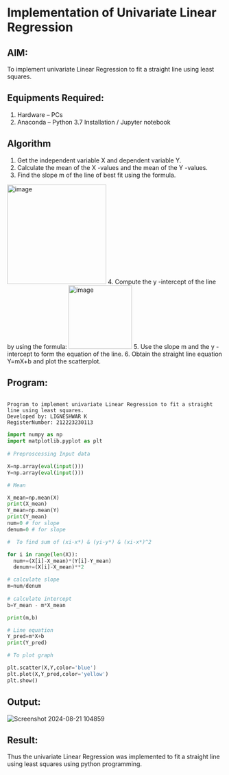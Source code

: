 # Implementation of Univariate Linear Regression
## AIM:
To implement univariate Linear Regression to fit a straight line using least squares.

## Equipments Required:
1. Hardware – PCs
2. Anaconda – Python 3.7 Installation / Jupyter notebook

## Algorithm
1. Get the independent variable X and dependent variable Y.
2. Calculate the mean of the X -values and the mean of the Y -values.
3. Find the slope m of the line of best fit using the formula. 
<img width="231" alt="image" src="https://user-images.githubusercontent.com/93026020/192078527-b3b5ee3e-992f-46c4-865b-3b7ce4ac54ad.png">
4. Compute the y -intercept of the line by using the formula:
<img width="148" alt="image" src="https://user-images.githubusercontent.com/93026020/192078545-79d70b90-7e9d-4b85-9f8b-9d7548a4c5a4.png">
5. Use the slope m and the y -intercept to form the equation of the line.
6. Obtain the straight line equation Y=mX+b and plot the scatterplot.

## Program:
```

Program to implement univariate Linear Regression to fit a straight line using least squares.
Developed by: LIGNESHWAR K
RegisterNumber: 212223230113

```

```python
import numpy as np
import matplotlib.pyplot as plt
 
# Preproscessing Input data 

X=np.array(eval(input()))
Y=np.array(eval(input()))

# Mean

X_mean=np.mean(X)
print(X_mean)
Y_mean=np.mean(Y)
print(Y_mean)
num=0 # for slope
denum=0 # for slope

#  To find sum of (xi-x*) & (yi-y*) & (xi-x*)^2

for i in range(len(X)):
  num+=(X[i]-X_mean)*(Y[i]-Y_mean)
  denum+=(X[i]-X_mean)**2

# calculate slope
m=num/denum
 
# calculate intercept
b=Y_mean - m*X_mean

print(m,b)

# Line equation
Y_pred=m*X+b
print(Y_pred)

# To plot graph

plt.scatter(X,Y,color='blue')
plt.plot(X,Y_pred,color='yellow') 
plt.show() 
```

## Output:

![Screenshot 2024-08-21 104859](https://github.com/user-attachments/assets/9f980185-6b73-48c7-9c63-304541b1347a)


## Result:

Thus the univariate Linear Regression was implemented to fit a straight line using least squares using python programming.
